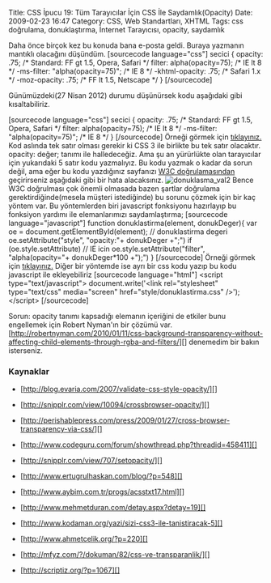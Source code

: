 Title: CSS İpucu 19: Tüm Tarayıcılar İçin CSS İle Saydamlık(Opacity)
Date: 2009-02-23 16:47
Category: CSS, Web Standartları, XHTML
Tags: css doğrulama, donuklaştırma, İnternet Tarayıcısı, opacity, saydamlık

Daha önce birçok kez bu konuda bana e-posta geldi. Buraya yazmanın
mantıklı olacağını düşündüm. [sourcecode language="css"] secici {
opacity: .75; /\* Standard: FF gt 1.5, Opera, Safari \*/ filter:
alpha(opacity=75); /\* IE lt 8 \*/ -ms-filter: "alpha(opacity=75)"; /\*
IE 8 \*/ -khtml-opacity: .75; /\* Safari 1.x \*/ -moz-opacity: .75; /\*
FF lt 1.5, Netscape \*/ } [/sourcecode]

Günümüzdeki(27 Nisan 2012) durumu düşünürsek kodu aşağıdaki gibi
kısaltabiliriz.

[sourcecode language="css"] secici { opacity: .75; /\* Standard: FF gt
1.5, Opera, Safari \*/ filter: alpha(opacity=75); /\* IE lt 8 \*/
-ms-filter: "alpha(opacity=75)"; /\* IE 8 \*/ } [/sourcecode] Örneği
görmek için [tıklayınız.][] Kod aslında tek satır olması gerekir ki CSS
3 ile birlikte bu tek satır olacaktır. opacity: değer; tanımı ile
halledeceğiz. Ama şu an yürürlükte olan tarayıcılar için yukarıdaki 5
satır kodu yazmalıyız. Bu kodu yazmak o kadar da sorun değil, ama eğer
bu kodu yazdığınız sayfanızı [W3C doğrulamasından][] geçirirseniz
aşağıdaki gibi bir hata alacaksınız. ![donuklasma\_val2][] Bence W3C
doğrulması çok önemli olmasada bazen şartlar doğrulama
gerektirdiğinde(mesela müşteri istediğinde) bu sorunu çözmek için bir
kaç yöntem var. Bu yöntemlerden biri javascript fonksiyonu hazırlayıp bu
fonksiyon yardımı ile elemanlarımızı saydamlaştırma; [sourcecode
language="javascript"] function donuklastirma(element, donukDeger){ var
oe = document.getElementById(element); // donuklastirma degeri
oe.setAttribute("style", "opacity:"+ donukDeger +";") if
(oe.style.setAttribute) // IE icin oe.style.setAttribute("filter",
"alpha(opacity="+ donukDeger\*100 +");") } [/sourcecode] Örneği görmek
için [tıklayınız.][1] Diğer bir yöntemde ise ayrı bir css kodu yazıp bu
kodu javascript ile ekleyebiliriz [sourcecode language="html"] \<script
type="text/javascript"\> document.write('\<link rel="stylesheet"
type="text/css" media="screen" href="style/donuklastirma.css" /\>');
\</script\> [/sourcecode]

Sorun: opacity tanımı kapsadığı elemanın içeriğini de etkiler bunu
engellemek için Robert Nyman'ın bir çözümü var.
[http://robertnyman.com/2010/01/11/css-background-transparency-without-affecting-child-elements-through-rgba-and-filters/][]
denemedim bir bakın isterseniz.

### Kaynaklar

-   [http://blog.evaria.com/2007/validate-css-style-opacity/][]
-   [http://snipplr.com/view/10094/crossbrowser-opacity/][]
-   [http://perishablepress.com/press/2009/01/27/cross-browser-transparency-via-css/][]

-   [http://www.codeguru.com/forum/showthread.php?threadid=458411][]
-   [http://snipplr.com/view/707/setopacity/][]
-   [http://www.ertugrulhaskan.com/blog/?p=548][]
-   [http://www.aybim.com.tr/progs/acsstxt17.html][]
-   [http://www.mehmetduran.com/detay.aspx?detay=19][]
-   [http://www.kodaman.org/yazi/sizi-css3-ile-tanistiracak-5][]
-   [http://www.ahmetcelik.org/?p=220][]
-   [http://mfyz.com/?/dokuman/82/css-ve-transparanlik/][]
-   [http://scriptiz.org/?p=1067][]

</p>

  [tıklayınız.]: http://www.fatihhayrioglu.com/dokumanlar/donukluk.html
  [W3C doğrulamasından]: http://jigsaw.w3.org/css-validator/
  [donuklasma\_val2]: http://www.fatihhayrioglu.com/wp-content/donuklasma_val2.gif
    "donuklasma_val2"
  [1]: http://www.fatihhayrioglu.com/dokumanlar/donukluk_dog.html
  [http://robertnyman.com/2010/01/11/css-background-transparency-without-affecting-child-elements-through-rgba-and-filters/]:
    http://robertnyman.com/2010/01/11/css-background-transparency-without-affecting-child-elements-through-rgba-and-filters/
  [http://blog.evaria.com/2007/validate-css-style-opacity/]: http://blog.evaria.com/2007/validate-css-style-opacity/
    "http://blog.evaria.com/2007/validate-css-style-opacity/"
  [http://snipplr.com/view/10094/crossbrowser-opacity/]: http://snipplr.com/view/10094/crossbrowser-opacity/
    "http://snipplr.com/view/10094/crossbrowser-opacity/"
  [http://perishablepress.com/press/2009/01/27/cross-browser-transparency-via-css/]:
    http://perishablepress.com/press/2009/01/27/cross-browser-transparency-via-css/
    "http://perishablepress.com/press/2009/01/27/cross-browser-transparency-via-css/"
  [http://www.codeguru.com/forum/showthread.php?threadid=458411]: http://www.codeguru.com/forum/showthread.php?threadid=458411
    "http://www.codeguru.com/forum/showthread.php?threadid=458411"
  [http://snipplr.com/view/707/setopacity/]: http://snipplr.com/view/707/setopacity/
    "http://snipplr.com/view/707/setopacity/"
  [http://www.ertugrulhaskan.com/blog/?p=548]: http://www.ertugrulhaskan.com/blog/?p=548
    "http://www.ertugrulhaskan.com/blog/?p=548"
  [http://www.aybim.com.tr/progs/acsstxt17.html]: http://www.aybim.com.tr/progs/acsstxt17.html
    "http://www.aybim.com.tr/progs/acsstxt17.html"
  [http://www.mehmetduran.com/detay.aspx?detay=19]: http://www.mehmetduran.com/detay.aspx?detay=19
    "http://www.mehmetduran.com/detay.aspx?detay=19"
  [http://www.kodaman.org/yazi/sizi-css3-ile-tanistiracak-5]: http://www.kodaman.org/yazi/sizi-css3-ile-tanistiracak-5
    "http://www.kodaman.org/yazi/sizi-css3-ile-tanistiracak-5"
  [http://www.ahmetcelik.org/?p=220]: http://www.ahmetcelik.org/?p=220
    "http://www.ahmetcelik.org/?p=220"
  [http://mfyz.com/?/dokuman/82/css-ve-transparanlik/]: http://mfyz.com/?/dokuman/82/css-ve-transparanlik/
    "http://mfyz.com/?/dokuman/82/css-ve-transparanlik/"
  [http://scriptiz.org/?p=1067]: http://scriptiz.org/?p=1067
    "http://scriptiz.org/?p=1067"
